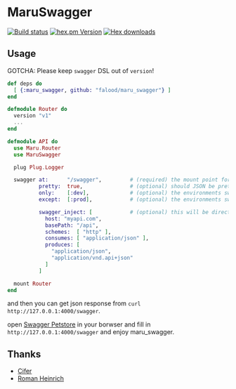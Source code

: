 MaruSwagger
===========

[![Build status](https://img.shields.io/travis/falood/maru_swagger.svg?style=flat-square)](https://travis-ci.org/falood/maru_swagger)
[![hex.pm Version](https://img.shields.io/hexpm/v/maru_swagger.svg?style=flat-square)](https://hex.pm/packages/maru_swagger)
[![Hex downloads](https://img.shields.io/hexpm/dt/maru_swagger.svg?style=flat-square)](https://hex.pm/packages/maru_swagger)

## Usage

GOTCHA: Please keep `swagger` DSL out of `version`!

```elixir
def deps do
  [ {:maru_swagger, github: "falood/maru_swagger"} ]
end

defmodule Router do
  version "v1"
  ...
end

defmodule API do
  use Maru.Router
  use MaruSwagger

  plug Plug.Logger

  swagger at:      "/swagger",         # (required) the mount point for the URL
          pretty:  true,               # (optional) should JSON be pretty-printed?
          only:    [:dev],             # (optional) the environments swagger works
          except:  [:prod],            # (optional) the environments swagger NOT works

          swagger_inject: [            # (optional) this will be directly injected into the root Swagger JSON
            host: "myapi.com",
            basePath: "/api",
            schemes:  [ "http" ],
            consumes: [ "application/json" ],
            produces: [
              "application/json",
              "application/vnd.api+json"
            ]
          ]

  mount Router
end
```

and then you can get json response from `curl http://127.0.0.1:4000/swagger`.

open [Swagger Petstore](http://petstore.swagger.io) in your borwser and fill in `http://127.0.0.1:4000/swagger` and enjoy maru_swagger.


## Thanks

* [Cifer](https://github.com/Cifer-Y)
* [Roman Heinrich](https://github.com/mindreframer)
